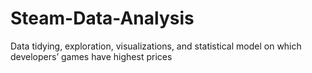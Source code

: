 # Steam-Data-Analysis
Data tidying, exploration, visualizations, and statistical model on which developers’ games have highest prices
